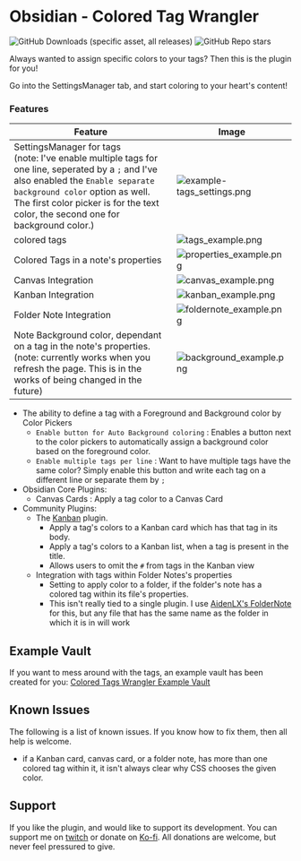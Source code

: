 # Obsidian - Colored Tag Wrangler

<span>
	<img alt="GitHub Downloads (specific asset, all releases)" src="https://img.shields.io/github/downloads/code-of-chaos/obsidian-colored_tags_wrangler/main.js">
	<img alt="GitHub Repo stars" src="https://img.shields.io/github/stars/code-of-chaos/obsidian-colored_tags_wrangler">
</span>

Always wanted to assign specific colors to your tags? Then this is the plugin for you!

Go into the SettingsManager tab, and start coloring to your heart's content!

### Features

| Feature                                                                                                                                                                                                                                                          | Image                                                                                                                                                |
|------------------------------------------------------------------------------------------------------------------------------------------------------------------------------------------------------------------------------------------------------------------|------------------------------------------------------------------------------------------------------------------------------------------------------|
| SettingsManager for tags <br> (note: I've enable multiple tags for one line, seperated by a `;` and I've also enabled the `Enable separate background color` option as well. The first color picker is for the text color, the second one for background color.) | ![example-tags_settings.png](https://raw.githubusercontent.com/code-of-chaos/obsidian-colored_tags_wrangler/master/assets/example-tags_settings.png) |
| colored tags                                                                                                                                                                                                                                                     | ![tags_example.png](https://raw.githubusercontent.com/code-of-chaos/obsidian-colored_tags_wrangler/master/assets/example-tags.png)                   |
| Colored Tags in a note's properties                                                                                                                                                                                                                              | ![properties_example.png](https://raw.githubusercontent.com/code-of-chaos/obsidian-colored_tags_wrangler/master/assets/example-properties.png)       |
| Canvas Integration                                                                                                                                                                                                                                               | ![canvas_example.png](https://raw.githubusercontent.com/code-of-chaos/obsidian-colored_tags_wrangler/master/assets/example-canvas.png)               |
| Kanban Integration                                                                                                                                                                                                                                               | ![kanban_example.png](https://raw.githubusercontent.com/code-of-chaos/obsidian-colored_tags_wrangler/master/assets/example-kanban.png)               |
| Folder Note Integration                                                                                                                                                                                                                                          | ![foldernote_example.png](https://raw.githubusercontent.com/code-of-chaos/obsidian-colored_tags_wrangler/master/assets/example-folder_note.png)      |
| Note Background color, dependant on a tag in the note's properties. <br> (note: currently works when you refresh the page. This is in the works of being changed in the future)                                                                                  | ![background_example.png](https://raw.githubusercontent.com/code-of-chaos/obsidian-colored_tags_wrangler/master/assets/example-note_background.png)  |

- The ability to define a tag with a Foreground and Background color by Color Pickers
	- `Enable button for Auto Background coloring` : Enables a button next to the color pickers to automatically assign
	  a background color based on the foreground color.
	- `Enable multiple tags per line` : Want to have multiple tags have the same color? Simply enable this button and
	  write each tag on a different line or separate them by `;`
- Obsidian Core Plugins:
	- Canvas Cards : Apply a tag color to a Canvas Card
- Community Plugins:
	- The [Kanban](https://github.com/mgmeyers/obsidian-kanban) plugin.
		- Apply a tag's colors to a Kanban card which has that tag in its body.
		- Apply a tag's colors to a Kanban list, when a tag is present in the title.
		- Allows users to omit the `#` from tags in the Kanban view
	- Integration with tags within Folder Notes's properties
		- Setting to apply color to a folder, if the folder's note has a colored tag within its file's properties.
		- This isn't really tied to a single plugin. I
		  use [AidenLX's FolderNote](https://github.com/aidenlx/alx-folder-note) for this, but any file that has the
		  same name as the folder in which it is in will work

## Example Vault

If you want to mess around with the tags, an example vault has been created for you:
[Colored Tags Wrangler Example Vault](https://github.com/code-of-chaos/obsidian-colored_tags_wrangler-example_vault)

## Known Issues

The following is a list of known issues. If you know how to fix them, then all help is welcome.

- if a Kanban card, canvas card, or a folder note, has more than one colored tag within it, it isn't always clear why
  CSS chooses the given color.

## Support

If you like the plugin, and would like to support its development. You can support me
on [twitch](https://www.twitch.tv/Annasasdev) or donate on [Ko-fi](https://www.twitch.tv/Annasasdev).
All donations are welcome, but never feel pressured to give.
